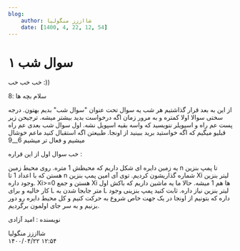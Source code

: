 ```yaml
---
blog:
    author: شااززز منگولیا
    date: [1400, 4, 22, 12, 54]
---
```

# سوال شب ۱

<div class="cnt">
<p>خب خب خب :))</p>
<p>سلام بچه ها :8</p>
<p>از این به بعد قرار گذاشتیم هر شب یه سوال تحت عنوان "سوال شب" بدیم بهتون. درجه سختی سوالا اولا کمتره و به مرور زمان اگه درخواست بدید بیشتر میشه. ترجیحن زیر پست عم راه و اسپویلر ننویسید که واسه بقیه اسپویل نشه. اول سوال شب بعدی عم راه قبلیو میگیم که اگه خواستید برید ببینید از اونجا. طبیعتن اگه استقبال کنید ماعم خوشال میشیم و فعال تر میشیم 6__9</p>

<p>خب سوال اول از این قراره :</p>
<p>یه زمین دایره ای شکل داریم که محیطش 1 متره. روی محیط زمین n تا پمپ بنزین هستن که با اعداد 1 تا n شماره گذاریشون کردیم. توی آی امین پمپ بنزین Xi لیتر بنزین وجود داره. Xi&gt;=0 هستن و جمع Xi ها هم 1 میشه. حالا ما یه ماشین داریم که باکش اول کار خالیه و برای L متر جابجا شدن به L لیتر بنزین نیاز داره. ثابت کنید پمپ بنزینی وجود داره که بتونیم از اونجا در یک جهت خاص شروع به حرکت کنیم و کل محیط دایره رو دور بزنیم و به سر جای اولمون برگردیم.</p>

<p>نویسنده : امید آزادی</p>
</div>

<div class="blog-info">
    <div class="blog-author">شااززز منگولیا</div>
    <div class="blog-date">۱۴۰۰/۰۴/۲۲ ۱۲:۵۴</div>
</div>

